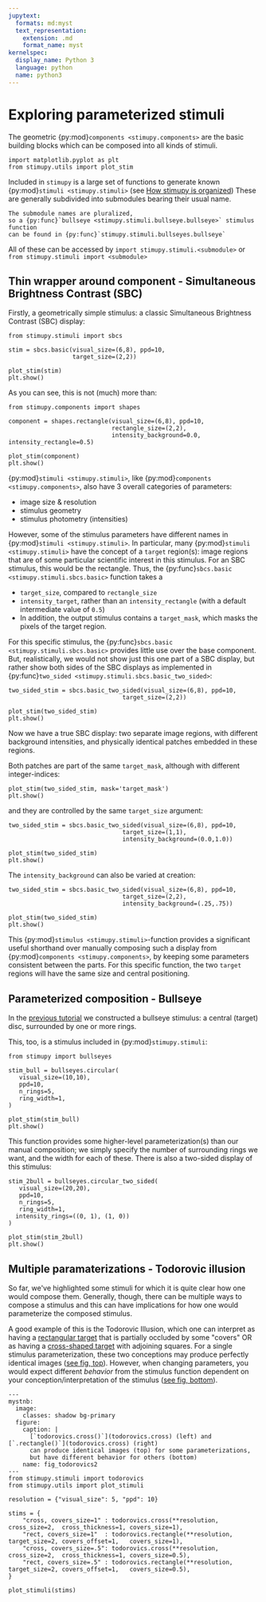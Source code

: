 ```yaml
---
jupytext:
  formats: md:myst
  text_representation:
    extension: .md
    format_name: myst
kernelspec:
  display_name: Python 3
  language: python
  name: python3
---
```


# Exploring parameterized stimuli

The geometric {py:mod}`components <stimupy.components>` are the basic building blocks
which can be composed into all kinds of stimuli.

```{code-cell}
import matplotlib.pyplot as plt
from stimupy.utils import plot_stim
```

Included in `stimupy` is a large set of functions
to generate known {py:mod}`stimuli <stimupy.stimuli>` (see [How stimupy is organized](../getting_started/organization))
These are generally subdivided into submodules
bearing their usual name.
```{margin}
The submodule names are pluralized,
so a {py:func}`bullseye <stimupy.stimuli.bullseye.bullseye>` stimulus function
can be found in {py:func}`stimupy.stimuli.bullseyes.bullseye`
```
All of these can be accessed by `import stimupy.stimuli.<submodule>`
or `from stimupy.stimuli import <submodule>`


## Thin wrapper around component - Simultaneous Brightness Contrast (SBC)
Firstly, a geometrically simple stimulus:
a classic Simultaneous Brightness Contrast (SBC) display:
```{code-cell}
from stimupy.stimuli import sbcs

stim = sbcs.basic(visual_size=(6,8), ppd=10,
                  target_size=(2,2))

plot_stim(stim)
plt.show()
```

As you can see, this is not (much) more than:
```{code-cell}
from stimupy.components import shapes

component = shapes.rectangle(visual_size=(6,8), ppd=10,
                             rectangle_size=(2,2),
                             intensity_background=0.0, intensity_rectangle=0.5)

plot_stim(component)
plt.show()
```

{py:mod}`stimuli <stimupy.stimuli>`, like {py:mod}`components <stimupy.components>`,
also have 3 overall categories of parameters:
- image size & resolution
- stimulus geometry
- stimulus photometry (intensities)

However, some of the stimulus parameters
have different names in {py:mod}`stimuli <stimupy.stimuli>`.
In particular, many {py:mod}`stimuli <stimupy.stimuli>`
have the concept of a `target` region(s):
image regions that are of some particular scientific interest in this stimulus.
For an SBC stimulus, this would be the rectangle.
Thus, the {py:func}`sbcs.basic <stimupy.stimuli.sbcs.basic>` function takes a
- `target_size`, compared to `rectangle_size`
- `intensity_target`, rather than an `intensity_rectangle`
  (with a default intermediate value of `0.5`)
- In addition, the output stimulus contains a `target_mask`, which masks the pixels of the target region.

For this specific stimulus,
the {py:func}`sbcs.basic <stimupy.stimuli.sbcs.basic>` provides little use over
the base component.
But, realistically, we would not show just this one part of a SBC display, but rather
show both sides of the SBC displays as implemented in {py:func}`two_sided <stimupy.stimuli.sbcs.basic_two_sided>`:
```{code-cell}
two_sided_stim = sbcs.basic_two_sided(visual_size=(6,8), ppd=10,
                                target_size=(2,2))

plot_stim(two_sided_stim)
plt.show()
```
Now we have a true SBC display:
two separate image regions, with different background intensities,
and physically identical patches embedded in these regions.

Both patches are part of the same `target_mask`,
although with different integer-indices:
```{code-cell}
plot_stim(two_sided_stim, mask='target_mask')
plt.show()
```
and they are controlled by the same `target_size` argument:
```{code-cell}
two_sided_stim = sbcs.basic_two_sided(visual_size=(6,8), ppd=10,
                                target_size=(1,1),
                                intensity_background=(0.0,1.0))

plot_stim(two_sided_stim)
plt.show()
```

The `intensity_background` can also be varied at creation:
```{code-cell}
two_sided_stim = sbcs.basic_two_sided(visual_size=(6,8), ppd=10,
                                target_size=(2,2),
                                intensity_background=(.25,.75))

plot_stim(two_sided_stim)
plt.show()
```

This {py:mod}`stimulus <stimupy.stimuli>`-function provides
a significant useful shorthand
over manually composing such a display from {py:mod}`components <stimupy.components>`,
by keeping some parameters consistent between the parts.
For this specific function, the two `target` regions
will have the same size and central positioning.

## Parameterized composition - Bullseye
In the [previous tutorial](composition)
we constructed a bullseye stimulus:
a central (target) disc, surrounded by one or more rings.

This, too, is a stimulus included in {py:mod}`stimupy.stimuli`:

```{code-cell}
from stimupy import bullseyes

stim_bull = bullseyes.circular(
   visual_size=(10,10),
   ppd=10,
   n_rings=5,
   ring_width=1,
)

plot_stim(stim_bull)
plt.show()
```

This function provides some higher-level parameterization(s)
than our manual composition;
we simply specify the number of surrounding rings we want,
and the width for each of these.
There is also a two-sided display of this stimulus:

```{code-cell}
stim_2bull = bullseyes.circular_two_sided(
   visual_size=(20,20),
   ppd=10,
   n_rings=5,
   ring_width=1,
  intensity_rings=((0, 1), (1, 0))
)

plot_stim(stim_2bull)
plt.show()
```

## Multiple paramaterizations - Todorovic illusion

So far, we've highlighted some stimuli for which it is quite clear
how one would compose them.
Generally, though, there can be multiple ways to compose a stimulus
and this can have implications for how one would parameterize
the composed stimulus.

A good example of this is the Todorovic Illusion, which one can interpret as
having a [rectangular target](todorovics.rectangle) that is partially occluded by some "covers"
OR as having a [cross-shaped target](todorovics.cross) with adjoining squares.
For a single stimulus parameterization,
these two conceptions may produce perfectly identical images ([see fig, top](fig_todorovics2)).
However, when changing parameters,
you would expect different *behavior* from the stimulus function
dependent on your conception/interpretation of the stimulus ([see fig, bottom](fig_todorovics2)).

```{code-cell}
---
mystnb:
  image:
    classes: shadow bg-primary
  figure:
    caption: |
      [`todorovics.cross()`](todorovics.cross) (left) and [`.rectangle()`](todorovics.cross) (right)
      can produce identical images (top) for some parameterizations,
      but have different behavior for others (bottom)
    name: fig_todorovics2
---
from stimupy.stimuli import todorovics
from stimupy.utils import plot_stimuli

resolution = {"visual_size": 5, "ppd": 10}

stims = {
    "cross, covers_size=1" : todorovics.cross(**resolution,     cross_size=2,  cross_thickness=1, covers_size=1),
    "rect, covers_size=1"  : todorovics.rectangle(**resolution, target_size=2, covers_offset=1,   covers_size=1),
    "cross, covers_size=.5": todorovics.cross(**resolution,     cross_size=2,  cross_thickness=1, covers_size=0.5),
    "rect, covers_size=.5" : todorovics.rectangle(**resolution, target_size=2, covers_offset=1,   covers_size=0.5),
}

plot_stimuli(stims)
```
